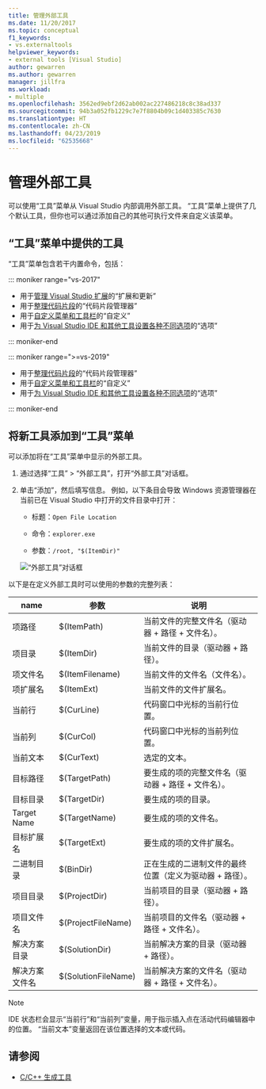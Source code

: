 ```yaml
---
title: 管理外部工具
ms.date: 11/20/2017
ms.topic: conceptual
f1_keywords:
- vs.externaltools
helpviewer_keywords:
- external tools [Visual Studio]
author: gewarren
ms.author: gewarren
manager: jillfra
ms.workload:
- multiple
ms.openlocfilehash: 3562ed9ebf2d62ab002ac227486218c8c38ad337
ms.sourcegitcommit: 94b3a052fb1229c7e7f8804b09c1d403385c7630
ms.translationtype: HT
ms.contentlocale: zh-CN
ms.lasthandoff: 04/23/2019
ms.locfileid: "62535668"
---
```

# <a name="manage-external-tools"></a>管理外部工具

可以使用“工具”菜单从 Visual Studio 内部调用外部工具。 “工具”菜单上提供了几个默认工具，但你也可以通过添加自己的其他可执行文件来自定义该菜单。

## <a name="tools-available-on-the-tools-menu"></a>“工具”菜单中提供的工具

“工具”菜单包含若干内置命令，包括：

::: moniker range="vs-2017"

* 用于[管理 Visual Studio 扩展](finding-and-using-visual-studio-extensions.md)的“扩展和更新”
* 用于[整理代码片段](code-snippets.md)的“代码片段管理器”
* 用于[自定义菜单和工具栏](how-to-customize-menus-and-toolbars-in-visual-studio.md)的“自定义”
* 用于[为 Visual Studio IDE 和其他工具设置各种不同选项](reference/options-dialog-box-visual-studio.md)的“选项”

::: moniker-end

::: moniker range=">=vs-2019"

* 用于[整理代码片段](code-snippets.md)的“代码片段管理器”
* 用于[自定义菜单和工具栏](how-to-customize-menus-and-toolbars-in-visual-studio.md)的“自定义”
* 用于[为 Visual Studio IDE 和其他工具设置各种不同选项](reference/options-dialog-box-visual-studio.md)的“选项”

::: moniker-end

## <a name="add-new-tools-to-the-tools-menu"></a>将新工具添加到“工具”菜单

可以添加将在“工具”菜单中显示的外部工具。

1. 通过选择“工具” > “外部工具”，打开“外部工具”对话框。

1. 单击“添加”，然后填写信息。 例如，以下条目会导致 Windows 资源管理器在当前已在 Visual Studio 中打开的文件目录中打开：

   * 标题：`Open File Location`

   * 命令：`explorer.exe`

   * 参数：`/root, "$(ItemDir)"`

   ![“外部工具”对话框](media/external-tools-dialog.png)

以下是在定义外部工具时可以使用的参数的完整列表：

|name|参数|说明|
|----------|--------------|-----------------|
|项路径|$(ItemPath)|当前文件的完整文件名（驱动器 + 路径 + 文件名）。|
|项目录|$(ItemDir)|当前文件的目录（驱动器 + 路径）。|
|项文件名|$(ItemFilename)|当前文件的文件名（文件名）。|
|项扩展名|$(ItemExt)|当前文件的文件扩展名。|
|当前行|$(CurLine)|代码窗口中光标的当前行位置。|
|当前列|$(CurCol)|代码窗口中光标的当前列位置。|
|当前文本|$(CurText)|选定的文本。|
|目标路径|$(TargetPath)|要生成的项的完整文件名（驱动器 + 路径 + 文件名）。|
|目标目录|$(TargetDir)|要生成的项的目录。|
|Target Name|$(TargetName)|要生成的项的文件名。|
|目标扩展名|$(TargetExt)|要生成的项的文件扩展名。|
|二进制目录|$(BinDir)|正在生成的二进制文件的最终位置（定义为驱动器 + 路径）。|
|项目目录|$(ProjectDir)|当前项目的目录（驱动器 + 路径）。|
|项目文件名|$(ProjectFileName)|当前项目的文件名（驱动器 + 路径 + 文件名）。|
|解决方案目录|$(SolutionDir)|当前解决方案的目录（驱动器 + 路径）。|
|解决方案文件名|$(SolutionFileName)|当前解决方案的文件名（驱动器 + 路径 + 文件名）。|

> [!NOTE]
> IDE 状态栏会显示“当前行”和“当前列”变量，用于指示插入点在活动代码编辑器中的位置。 “当前文本”变量返回在该位置选择的文本或代码。

## <a name="see-also"></a>请参阅

- [C/C++ 生成工具](/cpp/build/reference/c-cpp-build-tools)
